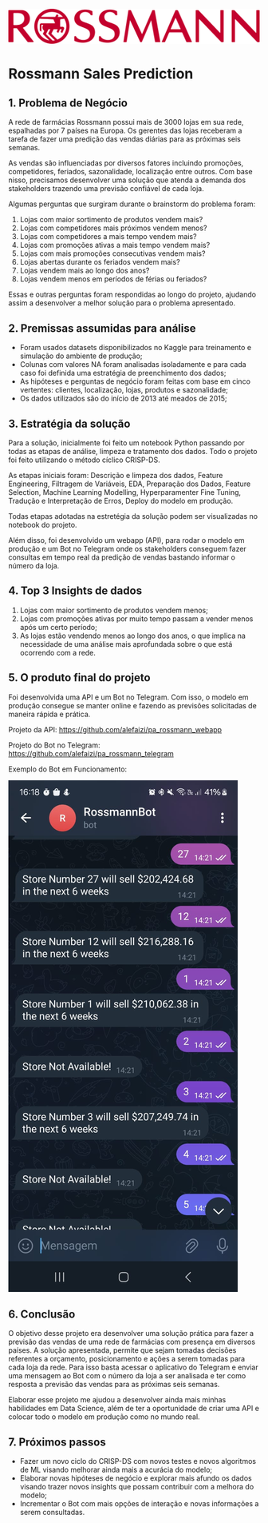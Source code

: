 ![Logo Rossmann](img/Logo_rossmann_2024.svg)

# Rossmann Sales Prediction
## 1. Problema de Negócio

A rede de farmácias Rossmann possui mais de 3000 lojas em sua rede, espalhadas por 7 países na Europa. Os gerentes das lojas receberam a tarefa de fazer uma predição das vendas diárias para as próximas seis semanas.

As vendas são influenciadas por diversos fatores incluindo promoções, competidores, feriados, sazonalidade, localização entre outros. Com base nisso, precisamos desenvolver uma solução que atenda a demanda dos stakeholders trazendo uma previsão confiável de cada loja.

Algumas perguntas que surgiram durante o brainstorm do problema foram:

1. Lojas com maior sortimento de produtos vendem mais?
2. Lojas com competidores mais próximos vendem menos?
3. Lojas com competidores a mais tempo vendem mais?
4. Lojas com promoções ativas a mais tempo vendem mais?
5. Lojas com mais promoções consecutivas vendem mais?
6. Lojas abertas durante os feriados vendem mais?
7. Lojas vendem mais ao longo dos anos?
8. Lojas vendem menos em períodos de férias ou feriados?

Essas e outras perguntas foram respondidas ao longo do projeto, ajudando assim a desenvolver a melhor solução para o problema apresentado.

## 2. Premissas assumidas para análise

- Foram usados datasets disponibilizados no Kaggle para treinamento e simulação do ambiente de produção;
- Colunas com valores NA foram analisadas isoladamente e para cada caso foi definida uma estratégia de preenchimento dos dados;
- As hipóteses e perguntas de negócio foram feitas com base em cinco vertentes: clientes, localização, lojas, produtos e sazonalidade;
- Os dados utilizados são do início de 2013 até meados de 2015;


## 3. Estratégia da solução

Para a solução, inicialmente foi feito um notebook Python passando por todas as etapas de análise, limpeza e tratamento dos dados. Todo o projeto foi feito utilizando o método cíclico CRISP-DS.

As etapas iniciais foram: Descrição e limpeza dos dados, Feature Engineering, Filtragem de Variáveis, EDA, Preparação dos Dados, Feature Selection, Machine Learning Modelling, Hyperparamenter Fine Tuning, Tradução e Interpretação de Erros, Deploy do modelo em produção.

Todas etapas adotadas na estretégia da solução podem ser visualizadas no notebook do projeto. 

Além disso, foi desenvolvido um webapp (API), para rodar o modelo em produção e um Bot no Telegram onde os stakeholders conseguem fazer consultas em tempo real da predição de vendas bastando informar o número da loja. 

## 4. Top 3 Insights de dados

1. Lojas com maior sortimento de produtos vendem menos;
2. Lojas com promoções ativas por muito tempo passam a vender menos após um certo período;
3. As lojas estão vendendo menos ao longo dos anos, o que implica na necessidade de uma análise mais aprofundada sobre o que está ocorrendo com a rede.

## 5. O produto final do projeto

Foi desenvolvida uma API e um Bot no Telegram. Com isso, o modelo em produção consegue se manter online e fazendo as previsões solicitadas de maneira rápida e prática.

Projeto da API: https://github.com/alefaizi/pa_rossmann_webapp

Projeto do Bot no Telegram: https://github.com/alefaizi/pa_rossmann_telegram

Exemplo do Bot em Funcionamento:

![Print Bot](img/bot.jpg)

## 6. Conclusão

O objetivo desse projeto era desenvolver uma solução prática para fazer a previsão das vendas de uma rede de farmácias com presença em diversos países. A solução apresentada, permite que sejam tomadas decisões referentes a orçamento, posicionamento e ações a serem tomadas para cada loja da rede. Para isso basta acessar o aplicativo do Telegram e enviar uma mensagem ao Bot com o número da loja a ser analisada e ter como resposta a previsão das vendas para as próximas seis semanas.

Elaborar esse projeto me ajudou a desenvolver ainda mais minhas habilidades em Data Science, além de ter a oportunidade de criar uma API e colocar todo o modelo em produção como no mundo real.

## 7. Próximos passos

- Fazer um novo ciclo do CRISP-DS com novos testes e novos algoritmos de ML visando melhorar ainda mais a acurácia do modelo;
- Elaborar novas hipóteses de negócio e explorar mais afundo os dados visando trazer novos insights que possam contribuir com a melhora do modelo;
- Incrementar o Bot com mais opções de interação e novas informações a serem consultadas.